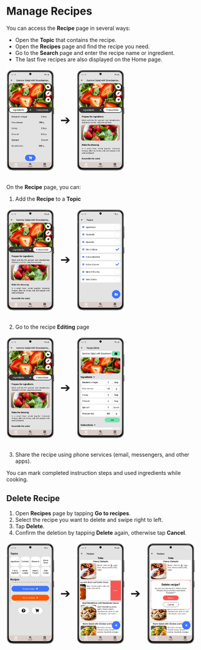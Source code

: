 # Manage Recipes

You can access the **Recipe** page in several ways:
- Open the **Topic** that contains the recipe.
- Open the **Recipes** page and find the recipe you need.
- Go to the **Search** page and enter the recipe name or ingredient.
- The last five recipes are also displayed on the Home page.

<div style="display: flex; gap: 16px; align-items: center;">
  <img src="img/recipe_ingredients_11.webp" style="width:25%;">
  <span style="font-size: 2rem; vertical-align: middle;">➔</span>
  <img src="img/recipe_instruction_12.webp" style="width:25%;">
</div>
<br>

On the **Recipe** page, you can:

1. Add the **Recipe** to a **Topic**

<div style="display: flex; gap: 16px; align-items: center;">
  <img src="img/recipe_instruction_12.webp" style="width:25%;">
  <span style="font-size: 2rem; vertical-align: middle;">➔</span>
  <img src="img/topics_2.webp" style="width:25%;">
</div>
<br>

2. Go to the recipe **Editing** page

<div style="display: flex; gap: 16px; align-items: center;">
  <img src="img/recipe_instruction_12.webp" style="width:25%;">
  <span style="font-size: 2rem; vertical-align: middle;">➔</span>
  <img src="img/recipe_ingredients_1.webp" style="width:25%;">
</div>
<br>

3. Share the recipe using phone services (email, messengers, and other apps).  

You can mark completed instruction steps and used ingredients while cooking.  

## Delete Recipe

1. Open **Recipes** page by tapping **Go to recipes**.
2. Select the recipe you want to delete and swipe right to left.
3. Tap **Delete**.
4. Confirm the deletion by tapping **Delete** again, otherwise tap **Cancel**.

<div style="display: flex; gap: 16px; align-items: center;">
  <img src="img/main_screen.webp" style="width:25%; vertical-align: middle;">
  <span style="font-size: 2rem; vertical-align: middle;">➔</span>
  <img src="img/recipe_list_2.webp" style="width:25%; vertical-align: middle;">
  <span style="font-size: 2rem; vertical-align: middle;">➔</span>
  <img src="img/recipe_list_3.webp" style="width:25%; vertical-align: middle;">
</div>
